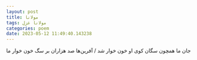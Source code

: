 ```yaml
---
layout: post
title: مولانا
tags: مولانا غزل
categories: poem
date: 2023-05-12 11:49:40.143238
---
```


جان ما همچون سگان کوی او خون خوار شد / آفرین‌ها صد هزاران بر سگ خون خوار ما